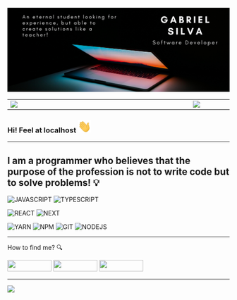 ![landing](https://github.com/devzgabriel/devzgabriel/blob/main/images/landing.png)

<center>
  <table>
    <tr>
        <td><img width="400px" align="left" src="https://github-readme-stats.vercel.app/api/top-langs/?username=devzgabriel&hide=html&layout=compact&theme=radical" /></td>
        <td><img width="495px" align="left" src="https://github-readme-stats.vercel.app/api?username=devzgabriel&theme=radical&show_icons=true"/></td>
    </tr>   
  </table>
</center>

### Hi! Feel at localhost <img src="https://github.com/devzgabriel/devzgabriel/blob/main/images/Hi.gif" width="30px">

---

## I am a programmer who believes that the purpose of the profession is not to write code but to solve problems! :bulb:

![JAVASCRIPT](https://img.shields.io/badge/-JAVASCRIPT-05122A?style=for-the-badge&logo=javascript)
![TYPESCRIPT](https://img.shields.io/badge/-TYPESCRIPT-05122A?style=for-the-badge&logo=typescript)

![REACT](https://img.shields.io/badge/-REACT-05122A?style=for-the-badge&logo=react)
![NEXT](https://img.shields.io/badge/-NEXT-05122A?style=for-the-badge&logo=next.js)

![YARN](https://img.shields.io/badge/-YARN-05122A?style=for-the-badge&logo=yarn)
![NPM](https://img.shields.io/badge/-NPM-05122A?style=for-the-badge&logo=npm)
![GIT](https://img.shields.io/badge/-GIT-05122A?style=for-the-badge&logo=git)
![NODEJS](https://img.shields.io/badge/-NODEJS-05122A?style=for-the-badge&logo=node.js)

---

How to find me? :mag:

<a href="https://www.linkedin.com/in/gabriel-silva-devzgabriel/"><img width="100" height="26" src="https://img.shields.io/badge/LinkedIn-0077B5?style=for-the-badge&logo=linkedin&logoColor=white" width="16"></img></a>
<a href="https://github.com/devzgabriel"><img width="100" height="26" src="https://img.shields.io/badge/GitHub-100000?style=for-the-badge&logo=github&logoColor=white" width="16"></img></a>
<a href="mailto:devzgabriel@gmail.com"><img width="100" height="26" src="https://img.shields.io/badge/Gmail-D14836?style=for-the-badge&logo=gmail&logoColor=white" width="16"></img></a>

---

![](https://komarev.com/ghpvc/?username=devzgabriel&color=blue&style=flat)
